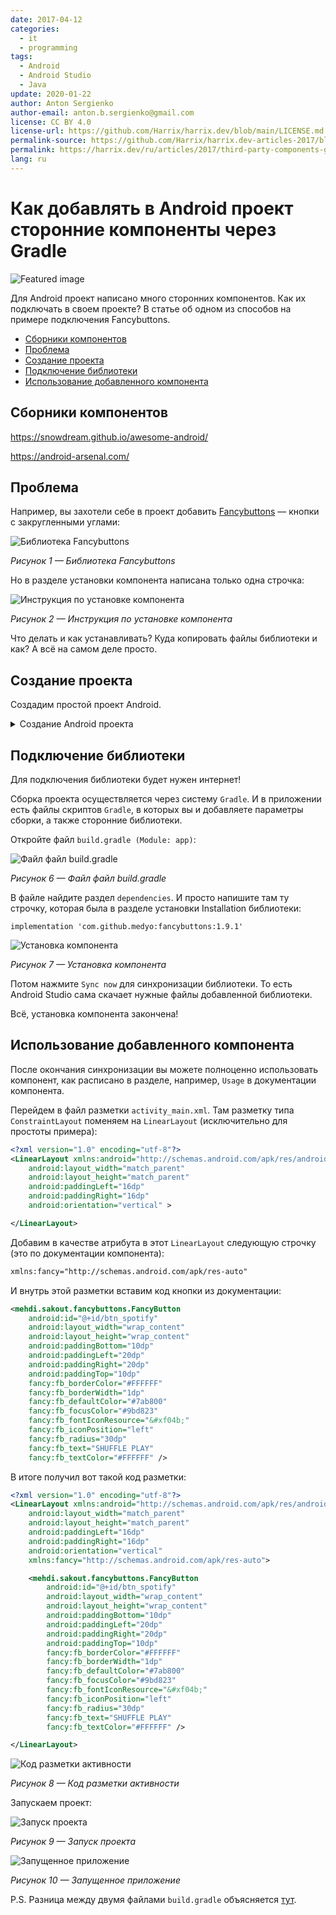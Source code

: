 ```yaml
---
date: 2017-04-12
categories:
  - it
  - programming
tags:
  - Android
  - Android Studio
  - Java
update: 2020-01-22
author: Anton Sergienko
author-email: anton.b.sergienko@gmail.com
license: CC BY 4.0
license-url: https://github.com/Harrix/harrix.dev/blob/main/LICENSE.md
permalink-source: https://github.com/Harrix/harrix.dev-articles-2017/blob/main/third-party-components-gradle/third-party-components-gradle.md
permalink: https://harrix.dev/ru/articles/2017/third-party-components-gradle/
lang: ru
---
```


# Как добавлять в Android проект сторонние компоненты через Gradle

![Featured image](featured-image.svg)

Для Android проект написано много сторонних компонентов. Как их подключать в своем проекте? В статье об одном из способов на примере подключения Fancybuttons.

- [Сборники компонентов](#сборники-компонентов)
- [Проблема](#проблема)
- [Создание проекта](#создание-проекта)
- [Подключение библиотеки](#подключение-библиотеки)
- [Использование добавленного компонента](#использование-добавленного-компонента)

## Сборники компонентов

<https://snowdream.github.io/awesome-android/>

<https://android-arsenal.com/>

## Проблема

Например, вы захотели себе в проект добавить [Fancybuttons](https://github.com/medyo/fancybuttons) — кнопки с закругленными углами:

![Библиотека Fancybuttons](img/fancybuttons.png)

_Рисунок 1 — Библиотека Fancybuttons_

Но в разделе установки компонента написана только одна строчка:

![Инструкция по установке компонента](img/install_01.png)

_Рисунок 2 — Инструкция по установке компонента_

Что делать и как устанавливать? Куда копировать файлы библиотеки и как? А всё на самом деле просто.

## Создание проекта

Создадим простой проект Android.

<details>
<summary>Создание Android проекта</summary>

![Создание нового проекта](img/new-project_01.png)

_Рисунок 3 — Создание нового проекта_

![Выбор типа активности](img/new-project_02.png)

_Рисунок 4 — Выбор типа активности_

![Настройка проекта](img/new-project_03.png)

_Рисунок 5 — Настройка проекта_

</details>

## Подключение библиотеки

Для подключения библиотеки будет нужен интернет!

Сборка проекта осуществляется через систему `Gradle`. И в приложении есть файлы скриптов `Gradle`, в которых вы и добавляете параметры сборки, а также сторонние библиотеки.

Откройте файл `build.gradle (Module: app)`:

![Файл файл build.gradle](img/install_02.png)

_Рисунок 6 — Файл файл build.gradle_

В файле найдите раздел `dependencies`. И просто напишите там ту строчку, которая была в разделе установки Installation библиотеки:

```text
implementation 'com.github.medyo:fancybuttons:1.9.1'
```

![Установка компонента](img/install_03.png)

_Рисунок 7 — Установка компонента_

Потом нажмите `Sync now` для синхронизации библиотеки. То есть Android Studio сама скачает нужные файлы добавленной библиотеки.

Всё, установка компонента закончена!

## Использование добавленного компонента

После окончания синхронизации вы можете полноценно использовать компонент, как расписано в разделе, например, `Usage` в документации компонента.

Перейдем в файл разметки `activity_main.xml`. Там разметку типа `ConstraintLayout` поменяем на `LinearLayout` (исключительно для простоты примера):

```xml
<?xml version="1.0" encoding="utf-8"?>
<LinearLayout xmlns:android="http://schemas.android.com/apk/res/android"
    android:layout_width="match_parent"
    android:layout_height="match_parent"
    android:paddingLeft="16dp"
    android:paddingRight="16dp"
    android:orientation="vertical" >

</LinearLayout>
```

Добавим в качестве атрибута в этот `LinearLayout` следующую строчку (это по документации компонента):

```xml
xmlns:fancy="http://schemas.android.com/apk/res-auto"
```

И внутрь этой разметки вставим код кнопки из документации:

```xml
<mehdi.sakout.fancybuttons.FancyButton
    android:id="@+id/btn_spotify"
    android:layout_width="wrap_content"
    android:layout_height="wrap_content"
    android:paddingBottom="10dp"
    android:paddingLeft="20dp"
    android:paddingRight="20dp"
    android:paddingTop="10dp"
    fancy:fb_borderColor="#FFFFFF"
    fancy:fb_borderWidth="1dp"
    fancy:fb_defaultColor="#7ab800"
    fancy:fb_focusColor="#9bd823"
    fancy:fb_fontIconResource="&#xf04b;"
    fancy:fb_iconPosition="left"
    fancy:fb_radius="30dp"
    fancy:fb_text="SHUFFLE PLAY"
    fancy:fb_textColor="#FFFFFF" />
```

В итоге получил вот такой код разметки:

```xml
<?xml version="1.0" encoding="utf-8"?>
<LinearLayout xmlns:android="http://schemas.android.com/apk/res/android"
    android:layout_width="match_parent"
    android:layout_height="match_parent"
    android:paddingLeft="16dp"
    android:paddingRight="16dp"
    android:orientation="vertical"
    xmlns:fancy="http://schemas.android.com/apk/res-auto">

    <mehdi.sakout.fancybuttons.FancyButton
        android:id="@+id/btn_spotify"
        android:layout_width="wrap_content"
        android:layout_height="wrap_content"
        android:paddingBottom="10dp"
        android:paddingLeft="20dp"
        android:paddingRight="20dp"
        android:paddingTop="10dp"
        fancy:fb_borderColor="#FFFFFF"
        fancy:fb_borderWidth="1dp"
        fancy:fb_defaultColor="#7ab800"
        fancy:fb_focusColor="#9bd823"
        fancy:fb_fontIconResource="&#xf04b;"
        fancy:fb_iconPosition="left"
        fancy:fb_radius="30dp"
        fancy:fb_text="SHUFFLE PLAY"
        fancy:fb_textColor="#FFFFFF" />

</LinearLayout>
```

![Код разметки активности](img/xml.png)

_Рисунок 8 — Код разметки активности_

Запускаем проект:

![Запуск проекта](img/run.png)

_Рисунок 9 — Запуск проекта_

![Запущенное приложение](img/result.png)

_Рисунок 10 — Запущенное приложение_

P.S. Разница между двумя файлами `build.gradle` объясняется [тут](https://stackoverflow.com/questions/28295933/difference-between-build-gradleproject-and-build-gradlemodule).
